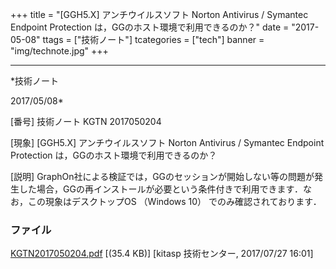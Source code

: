 ﻿+++
title = "[GGH5.X] アンチウイルスソフト Norton Antivirus / Symantec Endpoint Protection は，GGのホスト環境で利用できるのか？"
date = "2017-05-08"
ttags = ["技術ノート"]
tcategories = ["tech"]
banner = "img/technote.jpg"
+++

-----------------------------------------------------------------------------------------------------------------------------

*技術ノート

2017/05/08*


[番号]
技術ノート KGTN 2017050204

[現象]
[GGH5.X] アンチウイルスソフト Norton Antivirus / Symantec Endpoint
Protection は，GGのホスト環境で利用できるのか？

[説明]
GraphOn社による検証では，GGのセッションが開始しない等の問題が発生した場合，GGの再インストールが必要という条件付きで利用できます．なお，この現象はデスクトップOS
（Windows 10） でのみ確認されております．


### ファイル

 
 


[KGTN2017050204.pdf](http://techreport.kitasp.net/attachments/download/3736/KGTN2017050204.pdf)
 [(35.4 KB)] [kitasp 技術センター, 2017/07/27
16:01]


 


 

